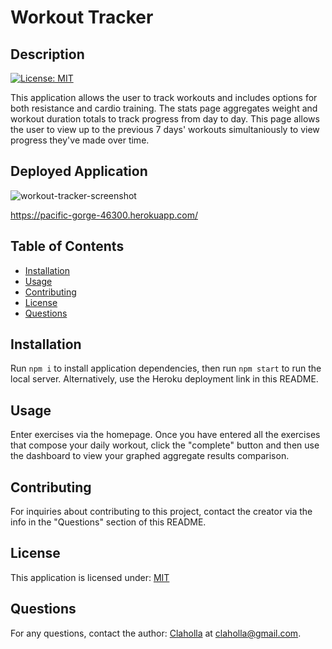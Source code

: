 
  # Workout Tracker
  
  ## Description
  [![License: MIT](https://img.shields.io/badge/License-MIT-yellow.svg)](https://opensource.org/licenses/MIT)
  
  This application allows the user to track workouts and includes options for both resistance and cardio training. The stats page aggregates weight and workout duration totals to track progress from day to day. This page allows the user to view up to the previous 7 days' workouts simultaniously to view progress they've made over time.

  ## Deployed Application
  ![workout-tracker-screenshot](https://user-images.githubusercontent.com/80665978/133908495-53060e4a-c47e-491a-aeb6-9a7e6156b7bb.png)

  https://pacific-gorge-46300.herokuapp.com/

  ## Table of Contents

  - [Installation](#installation)
  - [Usage](#usage)
  - [Contributing](#contributing)
  - [License](#license)
  - [Questions](#questions)

  ## Installation

  Run ```npm i``` to install application dependencies, then run ```npm start``` to run the local server. Alternatively, use the Heroku deployment link in this README.

  ## Usage

  Enter exercises via the homepage. Once you have entered all the exercises that compose your daily workout, click the "complete" button and then use the dashboard to view your graphed aggregate results comparison.

  ## Contributing

  For inquiries about contributing to this project, contact the creator via the info in the "Questions" section of this README.

  ## License

  This application is licensed under: [MIT](https://opensource.org/licenses/MIT)

  ## Questions

  For any questions, contact the author: [Claholla](https://www.github.com/Claholla) at claholla@gmail.com.

  
